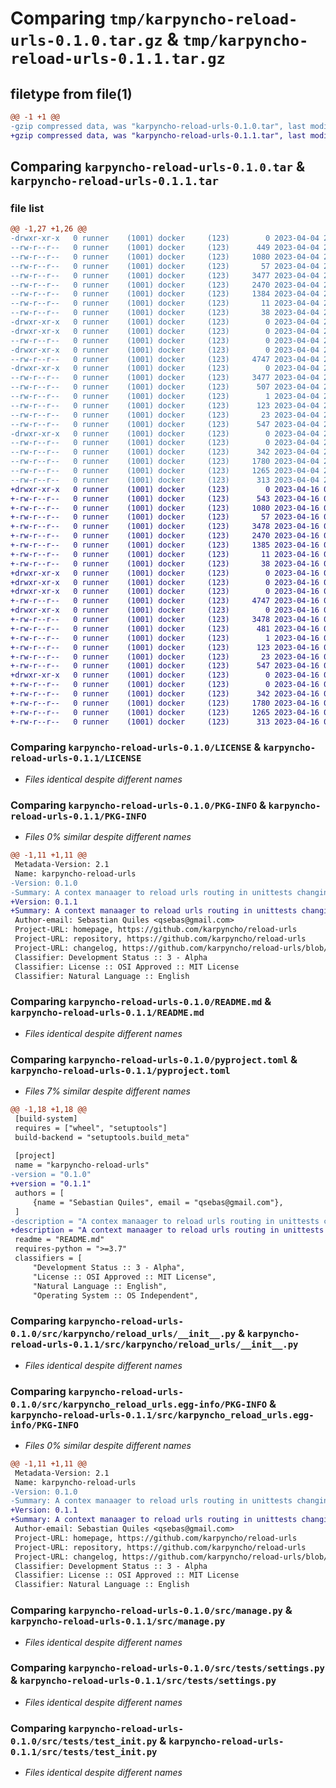 # Comparing `tmp/karpyncho-reload-urls-0.1.0.tar.gz` & `tmp/karpyncho-reload-urls-0.1.1.tar.gz`

## filetype from file(1)

```diff
@@ -1 +1 @@
-gzip compressed data, was "karpyncho-reload-urls-0.1.0.tar", last modified: Tue Apr  4 21:17:29 2023, max compression
+gzip compressed data, was "karpyncho-reload-urls-0.1.1.tar", last modified: Sun Apr 16 01:46:01 2023, max compression
```

## Comparing `karpyncho-reload-urls-0.1.0.tar` & `karpyncho-reload-urls-0.1.1.tar`

### file list

```diff
@@ -1,27 +1,26 @@
-drwxr-xr-x   0 runner    (1001) docker     (123)        0 2023-04-04 21:17:29.217270 karpyncho-reload-urls-0.1.0/
--rw-r--r--   0 runner    (1001) docker     (123)      449 2023-04-04 21:17:18.000000 karpyncho-reload-urls-0.1.0/CHANGELOG.md
--rw-r--r--   0 runner    (1001) docker     (123)     1080 2023-04-04 21:17:18.000000 karpyncho-reload-urls-0.1.0/LICENSE
--rw-r--r--   0 runner    (1001) docker     (123)       57 2023-04-04 21:17:18.000000 karpyncho-reload-urls-0.1.0/MANIFEST.in
--rw-r--r--   0 runner    (1001) docker     (123)     3477 2023-04-04 21:17:29.217270 karpyncho-reload-urls-0.1.0/PKG-INFO
--rw-r--r--   0 runner    (1001) docker     (123)     2470 2023-04-04 21:17:18.000000 karpyncho-reload-urls-0.1.0/README.md
--rw-r--r--   0 runner    (1001) docker     (123)     1384 2023-04-04 21:17:18.000000 karpyncho-reload-urls-0.1.0/pyproject.toml
--rw-r--r--   0 runner    (1001) docker     (123)       11 2023-04-04 21:17:18.000000 karpyncho-reload-urls-0.1.0/requirements.txt
--rw-r--r--   0 runner    (1001) docker     (123)       38 2023-04-04 21:17:29.217270 karpyncho-reload-urls-0.1.0/setup.cfg
-drwxr-xr-x   0 runner    (1001) docker     (123)        0 2023-04-04 21:17:29.213271 karpyncho-reload-urls-0.1.0/src/
-drwxr-xr-x   0 runner    (1001) docker     (123)        0 2023-04-04 21:17:29.213271 karpyncho-reload-urls-0.1.0/src/karpyncho/
--rw-r--r--   0 runner    (1001) docker     (123)        0 2023-04-04 21:17:18.000000 karpyncho-reload-urls-0.1.0/src/karpyncho/__init__.py
-drwxr-xr-x   0 runner    (1001) docker     (123)        0 2023-04-04 21:17:29.213271 karpyncho-reload-urls-0.1.0/src/karpyncho/reload_urls/
--rw-r--r--   0 runner    (1001) docker     (123)     4747 2023-04-04 21:17:18.000000 karpyncho-reload-urls-0.1.0/src/karpyncho/reload_urls/__init__.py
-drwxr-xr-x   0 runner    (1001) docker     (123)        0 2023-04-04 21:17:29.213271 karpyncho-reload-urls-0.1.0/src/karpyncho_reload_urls.egg-info/
--rw-r--r--   0 runner    (1001) docker     (123)     3477 2023-04-04 21:17:29.000000 karpyncho-reload-urls-0.1.0/src/karpyncho_reload_urls.egg-info/PKG-INFO
--rw-r--r--   0 runner    (1001) docker     (123)      507 2023-04-04 21:17:29.000000 karpyncho-reload-urls-0.1.0/src/karpyncho_reload_urls.egg-info/SOURCES.txt
--rw-r--r--   0 runner    (1001) docker     (123)        1 2023-04-04 21:17:29.000000 karpyncho-reload-urls-0.1.0/src/karpyncho_reload_urls.egg-info/dependency_links.txt
--rw-r--r--   0 runner    (1001) docker     (123)      123 2023-04-04 21:17:29.000000 karpyncho-reload-urls-0.1.0/src/karpyncho_reload_urls.egg-info/requires.txt
--rw-r--r--   0 runner    (1001) docker     (123)       23 2023-04-04 21:17:29.000000 karpyncho-reload-urls-0.1.0/src/karpyncho_reload_urls.egg-info/top_level.txt
--rw-r--r--   0 runner    (1001) docker     (123)      547 2023-04-04 21:17:18.000000 karpyncho-reload-urls-0.1.0/src/manage.py
-drwxr-xr-x   0 runner    (1001) docker     (123)        0 2023-04-04 21:17:29.217270 karpyncho-reload-urls-0.1.0/src/tests/
--rw-r--r--   0 runner    (1001) docker     (123)        0 2023-04-04 21:17:18.000000 karpyncho-reload-urls-0.1.0/src/tests/__init__.py
--rw-r--r--   0 runner    (1001) docker     (123)      342 2023-04-04 21:17:18.000000 karpyncho-reload-urls-0.1.0/src/tests/another_urls.py
--rw-r--r--   0 runner    (1001) docker     (123)     1780 2023-04-04 21:17:18.000000 karpyncho-reload-urls-0.1.0/src/tests/settings.py
--rw-r--r--   0 runner    (1001) docker     (123)     1265 2023-04-04 21:17:18.000000 karpyncho-reload-urls-0.1.0/src/tests/test_init.py
--rw-r--r--   0 runner    (1001) docker     (123)      313 2023-04-04 21:17:18.000000 karpyncho-reload-urls-0.1.0/src/tests/urls.py
+drwxr-xr-x   0 runner    (1001) docker     (123)        0 2023-04-16 01:46:01.912649 karpyncho-reload-urls-0.1.1/
+-rw-r--r--   0 runner    (1001) docker     (123)      543 2023-04-16 01:45:50.000000 karpyncho-reload-urls-0.1.1/CHANGELOG.md
+-rw-r--r--   0 runner    (1001) docker     (123)     1080 2023-04-16 01:45:50.000000 karpyncho-reload-urls-0.1.1/LICENSE
+-rw-r--r--   0 runner    (1001) docker     (123)       57 2023-04-16 01:45:50.000000 karpyncho-reload-urls-0.1.1/MANIFEST.in
+-rw-r--r--   0 runner    (1001) docker     (123)     3478 2023-04-16 01:46:01.912649 karpyncho-reload-urls-0.1.1/PKG-INFO
+-rw-r--r--   0 runner    (1001) docker     (123)     2470 2023-04-16 01:45:50.000000 karpyncho-reload-urls-0.1.1/README.md
+-rw-r--r--   0 runner    (1001) docker     (123)     1385 2023-04-16 01:45:50.000000 karpyncho-reload-urls-0.1.1/pyproject.toml
+-rw-r--r--   0 runner    (1001) docker     (123)       11 2023-04-16 01:45:50.000000 karpyncho-reload-urls-0.1.1/requirements.txt
+-rw-r--r--   0 runner    (1001) docker     (123)       38 2023-04-16 01:46:01.912649 karpyncho-reload-urls-0.1.1/setup.cfg
+drwxr-xr-x   0 runner    (1001) docker     (123)        0 2023-04-16 01:46:01.912649 karpyncho-reload-urls-0.1.1/src/
+drwxr-xr-x   0 runner    (1001) docker     (123)        0 2023-04-16 01:46:01.908649 karpyncho-reload-urls-0.1.1/src/karpyncho/
+drwxr-xr-x   0 runner    (1001) docker     (123)        0 2023-04-16 01:46:01.912649 karpyncho-reload-urls-0.1.1/src/karpyncho/reload_urls/
+-rw-r--r--   0 runner    (1001) docker     (123)     4747 2023-04-16 01:45:50.000000 karpyncho-reload-urls-0.1.1/src/karpyncho/reload_urls/__init__.py
+drwxr-xr-x   0 runner    (1001) docker     (123)        0 2023-04-16 01:46:01.912649 karpyncho-reload-urls-0.1.1/src/karpyncho_reload_urls.egg-info/
+-rw-r--r--   0 runner    (1001) docker     (123)     3478 2023-04-16 01:46:01.000000 karpyncho-reload-urls-0.1.1/src/karpyncho_reload_urls.egg-info/PKG-INFO
+-rw-r--r--   0 runner    (1001) docker     (123)      481 2023-04-16 01:46:01.000000 karpyncho-reload-urls-0.1.1/src/karpyncho_reload_urls.egg-info/SOURCES.txt
+-rw-r--r--   0 runner    (1001) docker     (123)        1 2023-04-16 01:46:01.000000 karpyncho-reload-urls-0.1.1/src/karpyncho_reload_urls.egg-info/dependency_links.txt
+-rw-r--r--   0 runner    (1001) docker     (123)      123 2023-04-16 01:46:01.000000 karpyncho-reload-urls-0.1.1/src/karpyncho_reload_urls.egg-info/requires.txt
+-rw-r--r--   0 runner    (1001) docker     (123)       23 2023-04-16 01:46:01.000000 karpyncho-reload-urls-0.1.1/src/karpyncho_reload_urls.egg-info/top_level.txt
+-rw-r--r--   0 runner    (1001) docker     (123)      547 2023-04-16 01:45:50.000000 karpyncho-reload-urls-0.1.1/src/manage.py
+drwxr-xr-x   0 runner    (1001) docker     (123)        0 2023-04-16 01:46:01.912649 karpyncho-reload-urls-0.1.1/src/tests/
+-rw-r--r--   0 runner    (1001) docker     (123)        0 2023-04-16 01:45:50.000000 karpyncho-reload-urls-0.1.1/src/tests/__init__.py
+-rw-r--r--   0 runner    (1001) docker     (123)      342 2023-04-16 01:45:50.000000 karpyncho-reload-urls-0.1.1/src/tests/another_urls.py
+-rw-r--r--   0 runner    (1001) docker     (123)     1780 2023-04-16 01:45:50.000000 karpyncho-reload-urls-0.1.1/src/tests/settings.py
+-rw-r--r--   0 runner    (1001) docker     (123)     1265 2023-04-16 01:45:50.000000 karpyncho-reload-urls-0.1.1/src/tests/test_init.py
+-rw-r--r--   0 runner    (1001) docker     (123)      313 2023-04-16 01:45:50.000000 karpyncho-reload-urls-0.1.1/src/tests/urls.py
```

### Comparing `karpyncho-reload-urls-0.1.0/LICENSE` & `karpyncho-reload-urls-0.1.1/LICENSE`

 * *Files identical despite different names*

### Comparing `karpyncho-reload-urls-0.1.0/PKG-INFO` & `karpyncho-reload-urls-0.1.1/PKG-INFO`

 * *Files 0% similar despite different names*

```diff
@@ -1,11 +1,11 @@
 Metadata-Version: 2.1
 Name: karpyncho-reload-urls
-Version: 0.1.0
-Summary: A contex manaager to reload urls routing in unittests changing a django setting.
+Version: 0.1.1
+Summary: A context manaager to reload urls routing in unittests changing a django setting.
 Author-email: Sebastian Quiles <qsebas@gmail.com>
 Project-URL: homepage, https://github.com/karpyncho/reload-urls
 Project-URL: repository, https://github.com/karpyncho/reload-urls
 Project-URL: changelog, https://github.com/karpyncho/reload-urls/blob/main/CHANGELOG.md
 Classifier: Development Status :: 3 - Alpha
 Classifier: License :: OSI Approved :: MIT License
 Classifier: Natural Language :: English
```

### Comparing `karpyncho-reload-urls-0.1.0/README.md` & `karpyncho-reload-urls-0.1.1/README.md`

 * *Files identical despite different names*

### Comparing `karpyncho-reload-urls-0.1.0/pyproject.toml` & `karpyncho-reload-urls-0.1.1/pyproject.toml`

 * *Files 7% similar despite different names*

```diff
@@ -1,18 +1,18 @@
 [build-system]
 requires = ["wheel", "setuptools"]
 build-backend = "setuptools.build_meta"
 
 [project]
 name = "karpyncho-reload-urls"
-version = "0.1.0"
+version = "0.1.1"
 authors = [
     {name = "Sebastian Quiles", email = "qsebas@gmail.com"},
 ]
-description = "A contex manaager to reload urls routing in unittests changing a django setting."
+description = "A context manaager to reload urls routing in unittests changing a django setting."
 readme = "README.md"
 requires-python = ">=3.7"
 classifiers = [
     "Development Status :: 3 - Alpha",
     "License :: OSI Approved :: MIT License",
     "Natural Language :: English",
     "Operating System :: OS Independent",
```

### Comparing `karpyncho-reload-urls-0.1.0/src/karpyncho/reload_urls/__init__.py` & `karpyncho-reload-urls-0.1.1/src/karpyncho/reload_urls/__init__.py`

 * *Files identical despite different names*

### Comparing `karpyncho-reload-urls-0.1.0/src/karpyncho_reload_urls.egg-info/PKG-INFO` & `karpyncho-reload-urls-0.1.1/src/karpyncho_reload_urls.egg-info/PKG-INFO`

 * *Files 0% similar despite different names*

```diff
@@ -1,11 +1,11 @@
 Metadata-Version: 2.1
 Name: karpyncho-reload-urls
-Version: 0.1.0
-Summary: A contex manaager to reload urls routing in unittests changing a django setting.
+Version: 0.1.1
+Summary: A context manaager to reload urls routing in unittests changing a django setting.
 Author-email: Sebastian Quiles <qsebas@gmail.com>
 Project-URL: homepage, https://github.com/karpyncho/reload-urls
 Project-URL: repository, https://github.com/karpyncho/reload-urls
 Project-URL: changelog, https://github.com/karpyncho/reload-urls/blob/main/CHANGELOG.md
 Classifier: Development Status :: 3 - Alpha
 Classifier: License :: OSI Approved :: MIT License
 Classifier: Natural Language :: English
```

### Comparing `karpyncho-reload-urls-0.1.0/src/manage.py` & `karpyncho-reload-urls-0.1.1/src/manage.py`

 * *Files identical despite different names*

### Comparing `karpyncho-reload-urls-0.1.0/src/tests/settings.py` & `karpyncho-reload-urls-0.1.1/src/tests/settings.py`

 * *Files identical despite different names*

### Comparing `karpyncho-reload-urls-0.1.0/src/tests/test_init.py` & `karpyncho-reload-urls-0.1.1/src/tests/test_init.py`

 * *Files identical despite different names*

